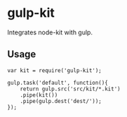 # gulp-kit
Integrates node-kit with gulp.

## Usage
    
    var kit = require('gulp-kit');

    gulp.task('default', function(){
        return gulp.src('src/kit/*.kit')
        .pipe(kit())
        .pipe(gulp.dest('dest/'));
    });